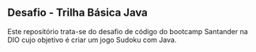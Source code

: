 ## Desafio - Trilha Básica Java
Este repositório trata-se do desafio de código do bootcamp Santander na DIO cujo objetivo é criar um jogo Sudoku com Java.
